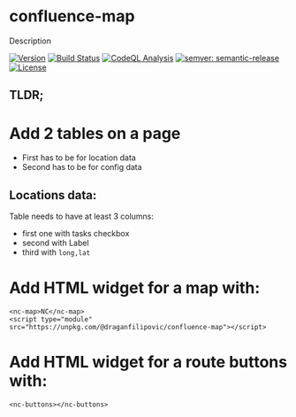 # confluence-map

Description

[![Version](https://img.shields.io/npm/v/@draganfilipovic/confluence-map.svg)](https://npmjs.org/package/@draganfilipovic/confluence-map)
[![Build Status](https://github.com/draganfilipovic/confluence-map/workflows/CI/badge.svg?branch=main)](https://github.com/draganfilipovic/confluence-map/actions)
[![CodeQL Analysis](https://github.com/draganfilipovic/confluence-map/workflows/CodeQL/badge.svg?branch=main)](https://github.com/draganfilipovic/confluence-map/actions)
[![semver: semantic-release](https://img.shields.io/badge/semver-semantic--release-blue.svg)](https://github.com/semantic-release/semantic-release)
[![License](https://img.shields.io/badge/License-Apache%202.0-blue.svg)](https://opensource.org/licenses/Apache-2.0)

## TLDR;

# Add 2 tables on a page
- First has to be for location data
- Second has to be for config data

## Locations data:
Table needs to have at least 3 columns:
- first one with tasks checkbox
- second with Label
- third with `long,lat`


# Add HTML widget for a map with:
```
<nc-map>NC</nc-map>
<script type="module" src="https://unpkg.com/@draganfilipovic/confluence-map"></script>
```

# Add HTML widget for a route buttons with:
```
<nc-buttons></nc-buttons>
```
